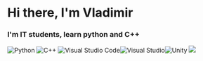 # Hi there, I'm Vladimir
### I'm IT students, learn python and C++
 
![Python](https://img.shields.io/badge/python-3670A0?style=for-the-badge&logo=python&logoColor=ffdd54)   ![C++](https://img.shields.io/badge/c++-%2300599C.svg?style=for-the-badge&logo=c%2B%2B&logoColor=white)   ![Visual Studio Code](https://img.shields.io/badge/Visual%20Studio%20Code-0078d7.svg?style=for-the-badge&logo=visual-studio-code&logoColor=white)![Visual Studio](https://img.shields.io/badge/Visual%20Studio-5C2D91.svg?style=for-the-badge&logo=visual-studio&logoColor=white)![Unity](https://img.shields.io/badge/unity-%23000000.svg?style=for-the-badge&logo=unity&logoColor=white) 
![](http://github-profile-summary-cards.vercel.app/api/cards/profile-details?username=vladimir-semyonov&theme=algolia)  
<!--
**vladimir-semyonov/vladimir-semyonov** is a ✨ _special_ ✨ repository because its `README.md` (this file) appears on your GitHub profile.

Here are some ideas to get you started:

- 🔭 I’m currently working on ...
- 🌱 I’m currently learning ...
- 👯 I’m looking to collaborate on ...
- 🤔 I’m looking for help with ...
- 💬 Ask me about ...
- 📫 How to reach me: ...
- 😄 Pronouns: ...
- ⚡ Fun fact: ...
-->
